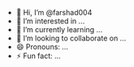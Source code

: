 - 👋 Hi, I’m @farshad004 
- 👀 I’m interested in ... 
- 🌱 I’m currently learning ... 
- 💞️ I’m looking to collaborate on ...      
- 😄 Pronouns: ... 
- ⚡ Fun fact: ...   

<!---
farshad004/farshad004 is a ✨ special ✨ repository because its `README.md` (this file) appears on your GitHub profile. 
You can click the Preview link to take a look at your changes.
--->
